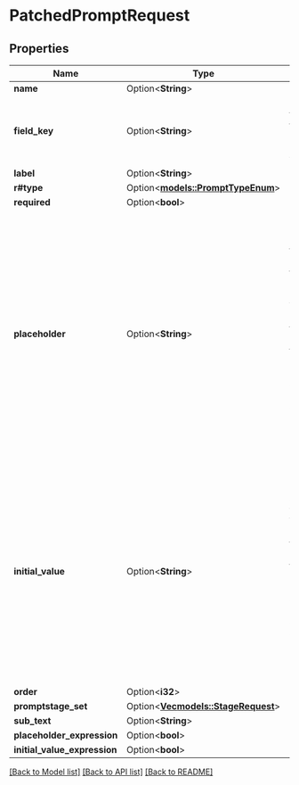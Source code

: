 # PatchedPromptRequest

## Properties

Name | Type | Description | Notes
------------ | ------------- | ------------- | -------------
**name** | Option<**String**> |  | [optional]
**field_key** | Option<**String**> | Name of the form field, also used to store the value | [optional]
**label** | Option<**String**> |  | [optional]
**r#type** | Option<[**models::PromptTypeEnum**](PromptTypeEnum.md)> |  | [optional]
**required** | Option<**bool**> |  | [optional]
**placeholder** | Option<**String**> | Optionally provide a short hint that describes the expected input value. When creating a fixed choice field, enable interpreting as expression and return a list to return multiple choices. | [optional]
**initial_value** | Option<**String**> | Optionally pre-fill the input with an initial value. When creating a fixed choice field, enable interpreting as expression and return a list to return multiple default choices. | [optional]
**order** | Option<**i32**> |  | [optional]
**promptstage_set** | Option<[**Vec<models::StageRequest>**](StageRequest.md)> |  | [optional]
**sub_text** | Option<**String**> |  | [optional]
**placeholder_expression** | Option<**bool**> |  | [optional]
**initial_value_expression** | Option<**bool**> |  | [optional]

[[Back to Model list]](../README.md#documentation-for-models) [[Back to API list]](../README.md#documentation-for-api-endpoints) [[Back to README]](../README.md)


